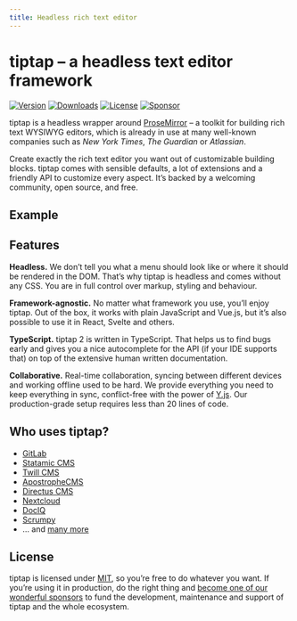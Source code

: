 ```yaml
---
title: Headless rich text editor
---
```


# tiptap – a headless text editor framework
[![Version](https://img.shields.io/npm/v/@tiptap/core.svg?label=version)](https://www.npmjs.com/package/@tiptap/core)
[![Downloads](https://img.shields.io/npm/dm/@tiptap/core.svg)](https://npmcharts.com/compare/@tiptap/core?minimal=true)
[![License](https://img.shields.io/npm/l/@tiptap/core.svg)](https://www.npmjs.com/package/@tiptap/core)
[![Sponsor](https://img.shields.io/static/v1?label=Sponsor&message=%E2%9D%A4&logo=GitHub)](https://github.com/sponsors/ueberdosis)

tiptap is a headless wrapper around [ProseMirror](https://ProseMirror.net) – a toolkit for building rich text WYSIWYG editors, which is already in use at many well-known companies such as *New York Times*, *The Guardian* or *Atlassian*.

Create exactly the rich text editor you want out of customizable building blocks. tiptap comes with sensible defaults, a lot of extensions and a friendly API to customize every aspect. It’s backed by a welcoming community, open source, and free.

## Example
<demo name="Examples/CollaborativeEditing" :show-source="false" inline />

## Features
**Headless.** We don’t tell you what a menu should look like or where it should be rendered in the DOM. That’s why tiptap is headless and comes without any CSS. You are in full control over markup, styling and behaviour.

**Framework-agnostic.** No matter what framework you use, you’ll enjoy tiptap. Out of the box, it works with plain JavaScript and Vue.js, but it’s also possible to use it in React, Svelte and others.

**TypeScript.** tiptap 2 is written in TypeScript. That helps us to find bugs early and gives you a nice autocomplete for the API (if your IDE supports that) on top of the extensive human written documentation.

**Collaborative.** Real-time collaboration, syncing between different devices and working offline used to be hard. We provide everything you need to keep everything in sync, conflict-free with the power of [Y.js](https://github.com/yjs/yjs). Our production-grade setup requires less than 20 lines of code.

## Who uses tiptap?
- [GitLab](https://gitlab.com)
- [Statamic CMS](https://statamic.com)
- [Twill CMS](https://twill.io)
- [ApostropheCMS](https://apostrophecms.com)
- [Directus CMS](https://directus.io)
- [Nextcloud](https://apps.nextcloud.com/apps/text)
- [DocIQ](https://www.dociq.io)
- [Scrumpy](https://www.scrumpy.io)
- … and [many more](https://github.com/ueberdosis/tiptap/network/dependents?package_id=UGFja2FnZS0xMzE5OTg0ODc%3D)

## License
tiptap is licensed under [MIT](https://github.com/ueberdosis/tiptap-next/blob/main/LICENSE.md), so you’re free to do whatever you want. If you’re using it in production, do the right thing and [become one of our wonderful sponsors](/sponsor) to fund the development, maintenance and support of tiptap and the whole ecosystem.
